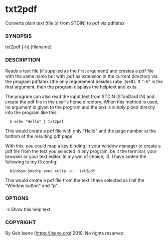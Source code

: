 # txt2pdf
Converts plain text (file or from STDIN) to pdf via pdflatex

### SYNOPSIS
txt2pdf [-h] (filename)

### DESCRIPTION
Reads a text file (if supplied as the first argument) and creates
a pdf file with the same name but with .pdf as extension in the
current directory via the program pdflatex (the only requirement
besides ruby itself). If "-h" is the first argument, then the program
displays the helptext and exits.

The program can also read the input text from STDIN (STanDard IN) and
create the pdf file in the user's home directory. When this method is
used, no argument is given to the program and the text is simply piped
directly into the program like this:
```
  $ echo "Hello" | txt2pdf
```
This would create a pdf file with only "Hello" and the page number
at the bottom of the resulting pdf page.

With this, you could map a key binding in your window manager to
create a pdf file from the text you selected in any program, be it the
terminal, your browser or your text editor. In my wm of choice, i3,
I have added the following to my i3 config:
```
  bindsym $mod+p exec xclip -o | txt2pdf
```
This would create a pdf file from the text I have selected as I hit
the "Window button" and "p".

### OPTIONS
`-h` Show this help text

### COPYRIGHT
By Geir Isene (https://isene.org) 2019. No rights reserved.
